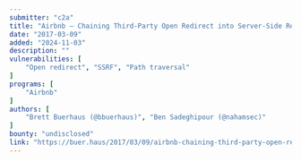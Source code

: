 ```yaml
---
submitter: "c2a"
title: "Airbnb – Chaining Third-Party Open Redirect into Server-Side Request Forgery (SSRF) via LivePerson Chat"
date: "2017-03-09"
added: "2024-11-03"
description: ""
vulnerabilities: [
    "Open redirect", "SSRF", "Path traversal"
]
programs: [
    "Airbnb"
]
authors: [
    "Brett Buerhaus (@bbuerhaus)", "Ben Sadeghipour (@nahamsec)"
]
bounty: "undisclosed"
link: "https://buer.haus/2017/03/09/airbnb-chaining-third-party-open-redirect-into-server-side-request-forgery-ssrf-via-liveperson-chat/"
---
```




